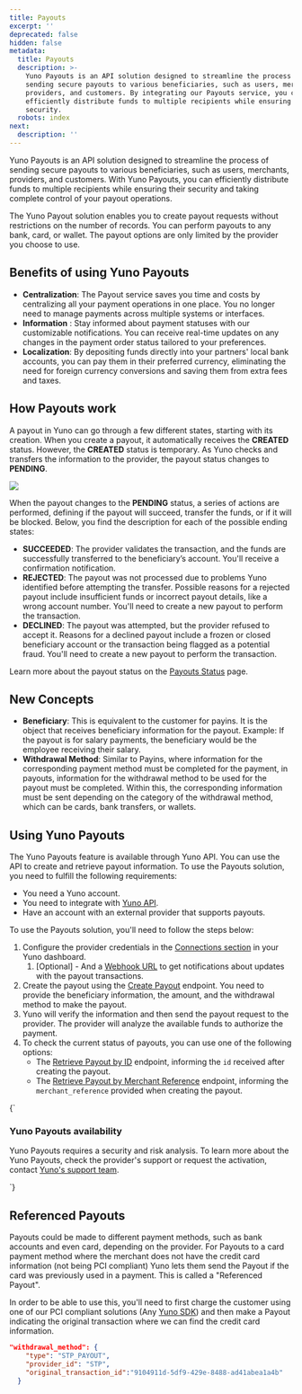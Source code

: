 ```yaml
---
title: Payouts
excerpt: ''
deprecated: false
hidden: false
metadata:
  title: Payouts
  description: >-
    Yuno Payouts is an API solution designed to streamline the process of
    sending secure payouts to various beneficiaries, such as users, merchants,
    providers, and customers. By integrating our Payouts service, you can
    efficiently distribute funds to multiple recipients while ensuring their
    security.
  robots: index
next:
  description: ''
---
```

Yuno Payouts is an API solution designed to streamline the process of sending secure payouts to various beneficiaries, such as users, merchants, providers, and customers. With Yuno Payouts, you can efficiently distribute funds to multiple recipients while ensuring their security and taking complete control of your payout operations.

The Yuno Payout solution enables you to create payout requests without restrictions on the number of records. You can perform payouts to any bank, card, or wallet. The payout options are only limited by the provider you choose to use.

## Benefits of using Yuno Payouts

* **Centralization**: The Payout service saves you time and costs by centralizing all your payment operations in one place. You no longer need to manage payments across multiple systems or interfaces.
* **Information** : Stay informed about payment statuses with our customizable notifications. You can receive real-time updates on any changes in the payment order status tailored to your preferences.
* **Localization**: By depositing funds directly into your partners' local bank accounts, you can pay them in their preferred currency, eliminating the need for foreign currency conversions and saving them from extra fees and taxes.

## How Payouts work

A payout in Yuno can go through a few different states, starting with its creation. When you create a payout, it automatically receives the **CREATED** status. However, the **CREATED** status is temporary. As Yuno checks and transfers the information to the provider, the payout status changes to **PENDING**. 

<Image align="center" src="https://files.readme.io/9b3d5c1-Driagram-yuno.png" />

When the payout changes to the **PENDING** status, a series of actions are performed, defining if the payout will succeed, transfer the funds, or if it will be blocked. Below, you find the description for each of the possible ending states:

* **SUCCEEDED**:  The provider validates the transaction, and the funds are successfully transferred to the beneficiary’s account. You'll receive a confirmation notification.
* **REJECTED**:  The payout was not processed due to problems Yuno identified before attempting the transfer. Possible reasons for a rejected payout include insufficient funds or incorrect payout details, like a wrong account number. You'll need to create a new payout to perform the transaction.
* **DECLINED**:  The payout was attempted, but the provider refused to accept it. Reasons for a declined payout include a frozen or closed beneficiary account or the transaction being flagged as a potential fraud. You'll need to create a new payout to perform the transaction.

Learn more about the payout status on the [Payouts Status](ref:payout-workflow) page.

## New Concepts

* **Beneficiary**: This is equivalent to the customer for payins. It is the object that receives beneficiary information for the payout. Example: If the payout is for salary payments, the beneficiary would be the employee receiving their salary. 
* **Withdrawal Method**: Similar to Payins, where information for the corresponding payment method must be completed for the payment, in payouts, information for the withdrawal method to be used for the payout must be completed. Within this, the corresponding information must be sent depending on the category of the withdrawal method, which can be cards, bank transfers, or wallets.

## Using Yuno Payouts

The Yuno Payouts feature is available through Yuno API. You can use the API to create and retrieve payout information.  To use the Payouts solution, you need to fulfill the following requirements:

* You need a Yuno account.
* You need to integrate with [Yuno API](ref:create-payout).
* Have an account with an external provider that supports payouts.

 To use the Payouts solution, you'll need to follow the steps below:

1. Configure the provider credentials in the [Connections section](https://docs.y.uno/docs/connections) in your Yuno dashboard. 
   1. [Optional] - And a [Webhook URL](https://docs.y.uno/docs/configure-webhooks) to get notifications about updates with the payout transactions. 
2. Create the payout using the [Create Payout](ref:create-payout) endpoint. You need to provide the beneficiary information, the amount, and the withdrawal method to make the payout.
3. Yuno will verify the information and then send the payout request to the provider. The provider will analyze the available funds to authorize the payment.
4. To check the current status of payouts, you can use one of the following options:
   * The [Retrieve Payout by ID](ref:retrieve-payout-by-id) endpoint, informing the `id` received after creating the payout.
   * The [Retrieve Payout by Merchant Reference](ref:retrieve-payout-by-merchant-reference) endpoint, informing the `merchant_reference` provided when creating the payout.

<HTMLBlock>{`
<body>
  <div class="infoBlockContainer">
    <div class="verticalLine"></div>
    <div>
      <h3>Yuno Payouts availability</h3>
      <div class="contentContainer">
        <p>
					Yuno Payouts requires a security and risk analysis. To learn more about the Yuno Payouts, check the provider's support or request the activation, contact <a href="mailto:support@y.uno">Yuno's support team</a>.
        </p>
      </div>
    </div>
  </div>
</body>
`}</HTMLBlock>

## Referenced Payouts

Payouts could be made to different payment methods, such as bank accounts and even card, depending on the provider. For Payouts to a card payment method where the merchant does not have the credit card information (not being PCI compliant) Yuno lets them send the Payout if the card was previously used in a payment. This is called a "Referenced Payout". 

In order to be able to use this, you'll need to first charge the customer using one of our PCI compliant solutions (Any [Yuno SDK](doc:yuno-sdks)) and then make a Payout indicating the original transaction where we can find the credit card information. 

```json
"withdrawal_method": {
    "type": "STP_PAYOUT",
    "provider_id": "STP",
    "original_transaction_id":"9104911d-5df9-429e-8488-ad41abea1a4b"
  }
```
